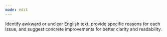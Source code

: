 ```yaml
---
mode: edit
---
```

Identify awkward or unclear English text, provide specific reasons for each issue, and suggest concrete improvements for better clarity and readability.